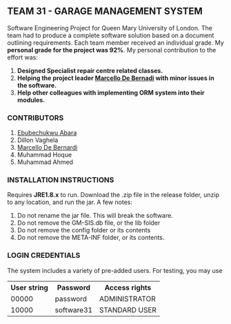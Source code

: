 ## TEAM 31 - GARAGE MANAGEMENT SYSTEM

Software Engineering Project for Queen Mary University of London. The team had to produce a complete software solution based on a document outlining requirements. Each team member received an individual grade. My **personal grade for the project was 92%**. My personal contribution to the effort was:

1. **Designed Specialist repair centre related classes.**
2. **Helping the project leader [Marcello De Bernadi](https://github.com/marcellodebernardi) with minor issues in the software.**
1. **Help other colleagues with implementing ORM system into their modules.**

### CONTRIBUTORS
1. [Ebubechukwu Abara](https://github.com/ena3)
2. Dillon Vaghela
3. [Marcello De Bernardi](https://github.com/marcellodebernardi)
4. Muhammad Hoque
5. Muhammad Ahmed

### INSTALLATION INSTRUCTIONS
Requires **JRE1.8.x** to run. Download the .zip file in the release folder, unzip to any location, and run the jar. A few notes:

1. Do not rename the jar file. This will break the software.
2. Do not remove the GM-SIS.db file, or the lib folder
3. Do not remove the config folder or its contents
4. Do not remove the META-INF folder, or its contents.


### LOGIN CREDENTIALS
The system includes a variety of pre-added users. For testing, you may use
<table>
<tr><th>User string</th><th>Password</th><th>Access rights</th></tr>
<tr><td>00000</td><td>password</td><td>ADMINISTRATOR</td></tr>
<tr><td>10000</td><td>software31</td><td>STANDARD USER</td></tr>
</table>
